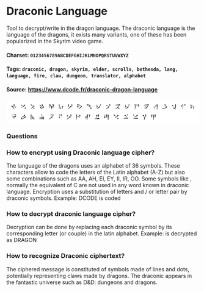 # Draconic Language
Tool to decrypt/write in the dragon language. The draconic language is the language of the dragons, it exists many variants, one of these has been popularized in the Skyrim video game.

#### Charset: `0123456789ABCDEFGHIJKLMNOPQRSTUVWXYZ`

#### Tags: `draconic, dragon, skyrim, elder, scrolls, bethesda, lang, language, fire, claw, dungeon, translator, alphabet`

#### Source: https://www.dcode.fr/draconic-dragon-language

![combined](./combined.png)

### Questions

### How to encrypt using Draconic language cipher?
The language of the dragons uses an alphabet of 36 symbols. These characters allow to code the letters of the Latin alphabet (A-Z) but also some combinations such as AA, AH, EI, EY, II, IR, OO. Some symbols like , normally the equivalent of C are not used in any word known in draconic language. Encryption uses a substitution of letters and / or letter pair by draconic symbols. Example: DCODE is coded

### How to decrypt draconic language cipher?
Decryption can be done by replacing each draconic symbol by its corresponding letter (or couple) in the latin alphabet. Example:  is decrypted as DRAGON

### How to recognize Draconic ciphertext?
The ciphered message is constituted of symbols made of lines and dots, potentially representing claws made by dragons. The draconic appears in the fantastic universe such as D&D: dungeons and dragons.

